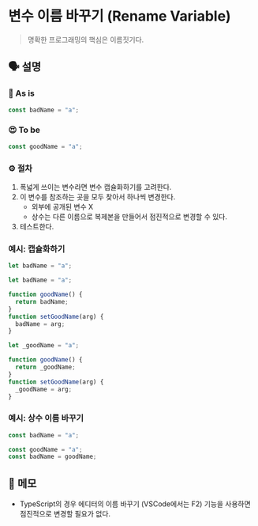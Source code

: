 # 변수 이름 바꾸기 (Rename Variable)

> 명확한 프로그래밍의 핵심은 이름짓기다.

## 🗣 설명

### 🧐 As is

```js
const badName = "a";
```

### 😍 To be

```js
const goodName = "a";
```

### ⚙️ 절차

1. 폭넓게 쓰이는 변수라면 변수 캡슐화하기를 고려한다.
2. 이 변수를 참조하는 곳을 모두 찾아서 하나씩 변경한다.
   - 외부에 공개된 변수 X
   - 상수는 다른 이름으로 복제본을 만들어서 점진적으로 변경할 수 있다.
3. 테스트한다.

### 예시: 캡슐화하기

```js
let badName = "a";
```

```js
let badName = "a";

function goodName() {
  return badName;
}
function setGoodName(arg) {
  badName = arg;
}
```

```js
let _goodName = "a";

function goodName() {
  return _goodName;
}
function setGoodName(arg) {
  _goodName = arg;
}
```

### 예시: 상수 이름 바꾸기

```js
const badName = "a";
```

```js
const goodName = "a";
const badName = goodName;
```

## 📝 메모

- TypeScript의 경우 에디터의 이름 바꾸기 (VSCode에서는 F2) 기능을 사용하면 점진적으로 변경할 필요가 없다.
